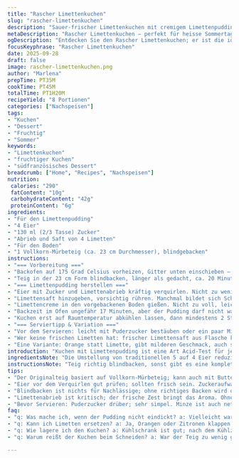 ```yaml
---
title: "Rascher Limettenkuchen"
slug: "rascher-limettenkuchen"
description: "Sauer-frischer Limettenkuchen mit cremigem Limettenpudding auf mürbem Boden. Der Limettenpudding wird leicht modifiziert mit 4 Eiern und 130 ml Zucker, der Boden diesmal aus Vollkorn-Mürbeteig, vorgebacken. Gute Balance aus Säure und Süße, kühl serviert, perfekt an heißen Tagen. Backzeit variiert, immer nach optischer Prüfung. Varianten mit Zitrone oder Grapefruit möglich, Sahne als Topping empfehlenswert."
metaDescription: "Rascher Limettenkuchen – perfekt für heisse Sommertage; erfrischend und lecker mit cremigem Limettenpudding auf knusprigem Vollkornboden"
ogDescription: "Entdecken Sie den Rascher Limettenkuchen; er ist die ideale Erfrischung an heissen Tagen – leicht, frisch und mit einem umwerfenden Geschmack"
focusKeyphrase: "Rascher Limettenkuchen"
date: 2025-09-28
draft: false
image: rascher-limettenkuchen.png
author: "Marlena"
prepTime: PT35M
cookTime: PT45M
totalTime: PT1H20M
recipeYield: "8 Portionen"
categories: ["Nachspeisen"]
tags:
- "Kuchen"
- "Dessert"
- "Fruchtig"
- "Sommer"
keywords:
- "Limettenkuchen"
- "fruchtiger Kuchen"
- "südfranzösisches Dessert"
breadcrumb: ["Home", "Recipes", "Nachspeisen"]
nutrition: 
 calories: "290"
 fatContent: "10g"
 carbohydrateContent: "42g"
 proteinContent: "6g"
ingredients:
- "Für den Limettenpudding"
- "4 Eier"
- "130 ml (2/3 Tasse) Zucker"
- "Abrieb und Saft von 4 Limetten"
- "Für den Boden"
- "1 Vollkorn-Mürbeteig (ca. 23 cm Durchmesser), blindgebacken"
instructions:
- "=== Vorbereitung ==="
- "Backofen auf 175 Grad Celsius vorheizen, Gitter unten einschieben – so wird der Boden knusprig, ohne oben zu verbrennen."
- "Teig in der 23 cm Form blindbacken, länger als gedacht, ca. 20 Minuten, bis er goldgelb ist. Wichtig: Backpapier mit Hülsenfrüchten beschweren, sonst zieht er sich zusammen."
- "=== Limettenpudding herstellen ==="
- "Eier mit Zucker und Limettenabrieb kräftig verquirlen. Nicht zu wenig – Zucker gleicht die Säure aus, zu viel süßt aber wieder zu doll."
- "Limettensaft hinzugeben, vorsichtig rühren. Manchmal bildet sich Schaum, den lasse ich meist weg, damit der Pudding dichter bleibt."
- "Limettencreme in den vorgebackenen Boden gießen. Nicht zu voll, leicht über den Rand laufen lassen ist unnötig, eher Probleme beim Schneiden."
- "Backzeit im Ofen ungefähr 17 Minuten, aber der Pudding darf nicht wackeln, wenn man die Form leicht schüttelt. Eine kleine Konsistenzprüfung mit dem Finger am Rand auch ok – er soll fest, aber noch etwas weich sein in der Mitte."
- "Kuchen erst auf Raumtemperatur abkühlen lassen, dann mindestens 2 Stunden in den Kühlschrank stellen, sonst schmierig und nicht schnittfest."
- "=== Serviertipp & Variation ==="
- "Vor dem Servieren: leicht mit Puderzucker bestäuben oder ein paar Minzblätter darüber legen. Kann auch mit einem Butterkeksboden gemacht werden, wenn Vollkorn nicht da ist."
- "Wer keine frischen Limetten hat: frischer Limettensaft aus Flasche klappt – nicht zu oft, sonst fehlt Aroma."
- "Eine Variante: Orange statt Limette, gibt milderen Geschmack, auch spannend mit Zitronenmelisse als Deko."
introduction: "Kuchen mit Limettenpudding ist eine Art Acid-Test für jeden, der gerne mit frischen Säuren arbeitet. Früher immer zu flüssig oder zu süß geraten, habe ich gelernt, die Eierzahl zu reduzieren und den Zucker leicht. Wichtig ist der Boden: ohne richtige Blindbacktechnik wird der ganze Kuchen durchweicht oder bricht beim Schneiden. Mürbeteig ist besser als Blätterteig – das hält die Füllung stabil. Die Limetten selbst müssen frisch sein, sonst schmeckt es flach. Der größte Fehler: zu kurz backen oder zu früh aus dem Kühlschrank holen. Dieses Rezept ist ein Ergebnis von vielen Fehlern, die ich endlich eingearbeitet habe. Aromatisch, nicht klebrig, mit genau der richtigen Frische. Geduld ist klar Trumpf."
ingredientsNote: "Die Umstellung von traditionellen 5 auf 4 Eier reduziert den Geschmack manchmal subtil, doch der Zucker wurde um 20ml gesenkt, damit die Säure ordentlicher wirkt. Vollkorn-Mürbeteig gibt mehr Biss und hebt das Aroma, ist aber nicht zwingend. Puderzucker kann man auf weißen Puderersatz oder auch Xylit wechseln für Diabetiker. Wenn keine frischen Limetten im Haus sind, frisch abgepackter Limettensaft ist ok, vermeide aber Statikflaschen aus dem Supermarkt. Ohne Blindbacken versinkt der Teig meistens. Frisch geriebener Limettenzest ist Maß aller Dinge – wer den verliert, verliert den Geschmack komplett. Beim Backen ist es wichtig, auf Farbe und Textur zu achten, nicht nur auf die Uhr."
instructionsNote: "Teig richtig blindbacken, sonst gibt es eine komplette Fehlentwicklung im Kuchen. Entferne die Blindback-Hülsenfrüchte erst, wenn der Teig Farbe hat, sonst zusammenfallen möglich. Für die Füllung gilt: Eier, Zucker, Abrieb vor dem Limettensaft vermengen, sonst gerinnt es an der Grenze. Limettensaft langsam, sonst unregelmäßiges Gerinnen möglich. Backzeit um ein paar Minuten variieren, je nach Ofentyp, Farbe des Randes als Hauptindikator. Länger als 20 Minuten im Ofen führt zu Rissen und zu fester Füllung – ideal ist leicht wabbelig in der Mitte. Auskühlen lassen, dann kaltstellen für schnittfesten, nicht wässrigen Kuchen. Immer mit einem scharfen, heiß abgespülten Messer schneiden, für klare Stücke. Deko locker und einfach, nicht überladen."
tips:
- "Der Originalteig basiert auf Vollkorn-Mürbeteig; kann auch mit Butterkeksen ersetzt werden, wenn in Eile – Geschmack variiert aber."
- "Eier vor dem Verquirlen gut prüfen; sollten frisch sein. Zuckeraufwand passt oft nicht – zu viel macht es zu süss; also mittlere Menge verwenden."
- "Blindbacken ist nichts für Nachlässige; ohne richtiges Backen wird der Boden weich. Prüfen, leicht klopfen – klingt hohl, das ist der Punkt."
- "Limettenabrieb ist kritisch; der frische Zest bringt das Aroma. Ohne verliert der Kuchen seinen Charakter – also frisch abreiben."
- "Bevor Servieren: Puderzucker drüber; sehr simpel. Minze ist auch nett für die Deko. Ein bisschen Frische kann Wunder wirken, besonders im Sommer."
faq:
- "q: Was mache ich, wenn der Pudding nicht eindickt? a: Vielleicht war die Backzeit zu kurz. Oder die Temperatur hat nicht gereicht. Versuch länger backen."
- "q: Kann ich Limetten ersetzen? a: Ja, Orangen oder Zitronen klappen. Aber der Geschmack ist natürlich anders. Variiere nach Lust und Laune."
- "q: Wie lagere ich den Kuchen? a: Kühlschrank ist gut; nach dem Kühlzeit mehr Stabilität. Du kannst ihn auch bis zu drei Tage aufbewahren. Geht schnell leer."
- "q: Warum reißt der Kuchen beim Schneiden? a: War der Teig zu wenig gebacken? Oder der Kühlschrank war zu kurz. Achte auf Festigkeit und abkühlen."

---
```

